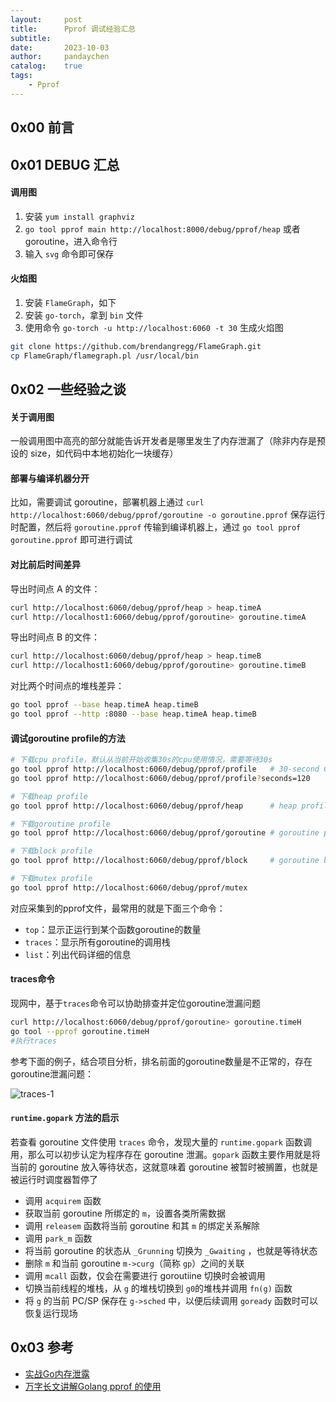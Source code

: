 ```yaml
---
layout:     post
title:      Pprof 调试经验汇总
subtitle:
date:       2023-10-03
author:     pandaychen
catalog:    true
tags:
    - Pprof
---
```



##  0x00    前言

##  0x01    DEBUG 汇总

####    调用图

1.  安装 `yum install graphviz`
2.  `go tool pprof main http://localhost:8000/debug/pprof/heap` 或者 goroutine，进入命令行
3.  输入 `svg` 命令即可保存

####    火焰图

1.  安装 `FlameGraph`，如下
2.  安装 `go-torch`，拿到 `bin` 文件
3.  使用命令 `go-torch -u http://localhost:6060 -t 30` 生成火焰图

```bash
git clone https://github.com/brendangregg/FlameGraph.git
cp FlameGraph/flamegraph.pl /usr/local/bin
```

##  0x02    一些经验之谈

####    关于调用图
一般调用图中高亮的部分就能告诉开发者是哪里发生了内存泄漏了（除非内存是预设的 size，如代码中本地初始化一块缓存）

####    部署与编译机器分开
比如，需要调试 goroutine，部署机器上通过 `curl http://localhost:6060/debug/pprof/goroutine -o goroutine.pprof` 保存运行时配置，然后将 `goroutine.pprof` 传输到编译机器上，通过 `go tool pprof goroutine.pprof` 即可进行调试


####    对比前后时间差异
导出时间点 A 的文件：

```bash
curl http://localhost:6060/debug/pprof/heap > heap.timeA
curl http://localhost1:6060/debug/pprof/goroutine> goroutine.timeA
```

导出时间点 B 的文件：

```BASH
curl http://localhost:6060/debug/pprof/heap > heap.timeB
curl http://localhost1:6060/debug/pprof/goroutine> goroutine.timeB
```
对比两个时间点的堆栈差异：

```BASH
go tool pprof --base heap.timeA heap.timeB
go tool pprof --http :8080 --base heap.timeA heap.timeB
```

####    调试goroutine profile的方法
```BASH
# 下载cpu profile，默认从当前开始收集30s的cpu使用情况，需要等待30s
go tool pprof http://localhost:6060/debug/pprof/profile   # 30-second CPU profile
go tool pprof http://localhost:6060/debug/pprof/profile?seconds=120     # wait 120s

# 下载heap profile
go tool pprof http://localhost:6060/debug/pprof/heap      # heap profile

# 下载goroutine profile
go tool pprof http://localhost:6060/debug/pprof/goroutine # goroutine profile

# 下载block profile
go tool pprof http://localhost:6060/debug/pprof/block     # goroutine blocking profile

# 下载mutex profile
go tool pprof http://localhost:6060/debug/pprof/mutex
```

对应采集到的pprof文件，最常用的就是下面三个命令：

-   `top`：显示正运行到某个函数goroutine的数量
-   `traces`：显示所有goroutine的调用栈
-   `list`：列出代码详细的信息

####    traces命令
现网中，基于`traces`命令可以协助排查并定位goroutine泄漏问题

```BASH
curl http://localhost:6060/debug/pprof/goroutine> goroutine.timeH
go tool --pprof goroutine.timeH
#执行traces
```

参考下面的例子，结合项目分析，排名前面的goroutine数量是不正常的，存在goroutine泄漏问题：

![traces-1](https://raw.githubusercontent.com/pandaychen/pandaychen.github.io/master/blog_img/pprof/pprof-traces-example1.png)

####    `runtime.gopark` 方法的启示
若查看 goroutine 文件使用 `traces` 命令，发现大量的 `runtime.gopark` 函数调用，那么可以初步认定为程序存在 goroutine 泄漏。`gopark` 函数主要作用就是将当前的 goroutine 放入等待状态，这就意味着 goroutine 被暂时被搁置，也就是被运行时调度器暂停了

-   调用 `acquirem` 函数
-   获取当前 goroutine 所绑定的 `m`，设置各类所需数据
-   调用 `releasem` 函数将当前 goroutine 和其 `m` 的绑定关系解除
-   调用 `park_m` 函数
-   将当前 goroutine 的状态从 `_Grunning` 切换为 `_Gwaiting` ，也就是等待状态
-   删除 `m` 和当前 goroutine `m->curg`（简称 `gp`）之间的关联
-   调用 `mcall` 函数，仅会在需要进行 goroutiine 切换时会被调用
-   切换当前线程的堆栈，从 `g` 的堆栈切换到 `g0`的堆栈并调用 `fn(g)` 函数
-   将 `g` 的当前 PC/SP 保存在 `g->sched` 中，以便后续调用 `goready` 函数时可以恢复运行现场

##  0x03    参考
-   [实战Go内存泄露](https://lessisbetter.site/2019/05/18/go-goroutine-leak/)
-   [万字长文讲解Golang pprof 的使用](https://www.cnblogs.com/hobbybear/p/18059425)